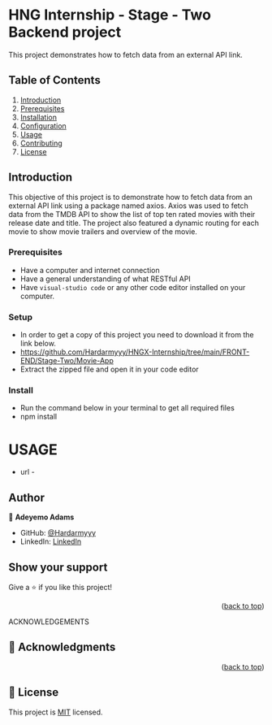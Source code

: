 # HNG Internship - Stage - Two Backend project

This project demonstrates how to fetch data from an external API link.

## Table of Contents

1. [Introduction](#introduction)
2. [Prerequisites](#prerequisites)
3. [Installation](#installation)
4. [Configuration](#configuration)
5. [Usage](#usage)
6. [Contributing](#contributing)
7. [License](#license)

## Introduction

This objective of this project is to demonstrate how to fetch data from an external API link using a package named axios. Axios was used to fetch data from the TMDB API to show the list of top ten rated movies with their release date and title. The project also featured a dynamic routing for each movie to show movie trailers and overview of the movie. 

### Prerequisites
- Have a computer and internet connection
- Have a general understanding of what RESTful API
- Have `visual-studio code` or any other code editor installed on your computer.

### Setup
- In order to get a copy of this project you need to download it from the link below.
- <a> https://github.com/Hardarmyyy/HNGX-Internship/tree/main/FRONT-END/Stage-Two/Movie-App </a>
- Extract the zipped file and open it in your code editor

### Install
- Run the command below in your terminal to get all required files 
- npm install

# USAGE

- url - 


## Author

👤 **Adeyemo Adams**

- GitHub: [@Hardarmyyy](https://github.com/Hardarmyyy)
- LinkedIn: [LinkedIn](https://www.linkedin.com/in/adams-adeyemo-0b7a55220)

## Show your support

Give a ⭐️ if you like this project!

<p align="right">(<a href="#readme-top">back to top</a>)</p>

ACKNOWLEDGEMENTS

## 🙏 Acknowledgments <a name="acknowledgements"></a> 

<p align="right">(<a href="#readme-top">back to top</a>)</p>

## 📝 License

This project is [MIT]() licensed.




